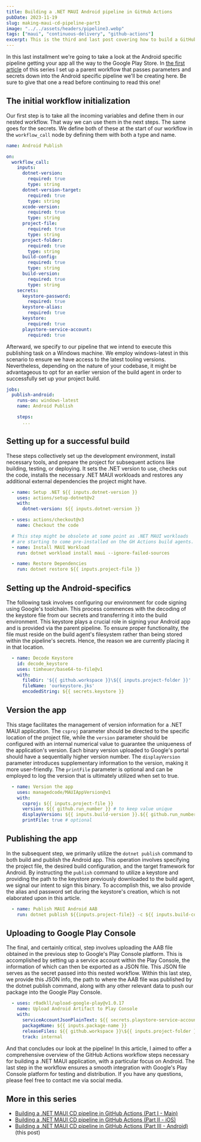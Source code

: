 ```yaml
---
title: Building a .NET MAUI Android pipeline in GitHub Actions
pubDate: 2023-11-19
slug: making-maui-cd-pipeline-part3
image: "../../assets/headers/pipeline3.webp"
tags: ["maui", "continuous-delivery", "github-actions"]
excerpt: This is the third and last post covering how to build a GitHub Actions pipeline and have it build your .NET MAUI application for both Android and iOS.
---
```


In this last installment we're going to take a look at the Android specific pipeline getting your app all the way to the Google Play Store. In [the first article](https://www.thewissen.io/making-maui-cd-pipeline/) of this series I set up a parent workflow that passes parameters and secrets down into the Android specific pipeline we'll be creating here. Be sure to give that one a read before continuing to read this one!

## The initial workflow initialization
Our first step is to take all the incoming variables and define them in our nested workflow. That way we can use them in the next steps. The same goes for the secrets. We define both of these at the start of our workflow in the `workflow_call` node by defining them with both a type and name.

```yaml
name: Android Publish

on:
  workflow_call:
    inputs:
      dotnet-version:
        required: true
        type: string
      dotnet-version-target:
        required: true
        type: string
      xcode-version:
        required: true
        type: string
      project-file:
        required: true
        type: string
      project-folder:
        required: true
        type: string
      build-config:
        required: true
        type: string
      build-version:
        required: true
        type: string
    secrets:      
      keystore-password:
        required: true
      keystore-alias:
        required: true
      keystore:
        required: true
      playstore-service-account:
        required: true
```

Afterward, we specify to our pipeline that we intend to execute this publishing task on a Windows machine. We employ windows-latest in this scenario to ensure we have access to the latest tooling versions. Nevertheless, depending on the nature of your codebase, it might be advantageous to opt for an earlier version of the build agent in order to successfully set up your project build.

```yaml
jobs:
  publish-android:
    runs-on: windows-latest
    name: Android Publish

    steps:
      ...
```

## Setting up for a successful build

These steps collectively set up the development environment, install necessary tools, and prepare the project for subsequent actions like building, testing, or deploying. It sets the .NET version to use, checks out the code, installs the necessary .NET MAUI workloads and restores any additional external dependencies the project might have.

```yaml
  - name: Setup .NET ${{ inputs.dotnet-version }}
    uses: actions/setup-dotnet@v2
    with:
      dotnet-version: ${{ inputs.dotnet-version }}

  - uses: actions/checkout@v3
    name: Checkout the code

  # This step might be obsolete at some point as .NET MAUI workloads 
  # are starting to come pre-installed on the GH Actions build agents.
  - name: Install MAUI Workload
    run: dotnet workload install maui --ignore-failed-sources

  - name: Restore Dependencies
    run: dotnet restore ${{ inputs.project-file }}
```

## Setting up the Android-specifics

The following task involves configuring our environment for code signing using Google's toolchain. This process commences with the decoding of the keystore file from our secrets and transferring it into the build environment. This keystore plays a crucial role in signing your Android app and is provided via the parent pipeline. To ensure proper functionality, the file must reside on the build agent's filesystem rather than being stored within the pipeline's secrets. Hence, the reason we are currently placing it in that location.

```yaml
  - name: Decode Keystore
    id: decode_keystore
    uses: timheuer/base64-to-file@v1
    with:
      fileDir: '${{ github.workspace }}\${{ inputs.project-folder }}'
      fileName: 'ourkeystore.jks'
      encodedString: ${{ secrets.keystore }}
```

## Version the app

This stage facilitates the management of version information for a .NET MAUI application. The `csproj` parameter should be directed to the specific location of the project file, while the `version` parameter should be configured with an internal numerical value to guarantee the uniqueness of the application's version. Each binary version uploaded to Google's portal should have a sequentially higher version number. The `displayVersion` parameter introduces supplementary information to the version, making it more user-friendly. The `printFile` parameter is optional and can be employed to log the version that is ultimately utilized when set to true.

```yaml
  - name: Version the app
    uses: managedcode/MAUIAppVersion@v1
    with: 
      csproj: ${{ inputs.project-file }}
      version: ${{ github.run_number }} # to keep value unique
      displayVersion: ${{ inputs.build-version }}.${{ github.run_number }}
      printFile: true # optional
```

## Publishing the app

In the subsequent step, we primarily utilize the `dotnet publish` command to both build and publish the Android app. This operation involves specifying the project file, the desired build configuration, and the target framework for Android. By instructing the `publish` command to utilize a keystore and providing the path to the keystore previously downloaded to the build agent, we signal our intent to sign this binary. To accomplish this, we also provide the alias and password set during the keystore's creation, which is not elaborated upon in this article.

```yaml
  - name: Publish MAUI Android AAB
    run: dotnet publish ${{inputs.project-file}} -c ${{ inputs.build-config }} -f ${{ inputs.dotnet-version-target }}-android /p:AndroidPackageFormats=aab /p:AndroidKeyStore=true /p:AndroidSigningKeyStore=ourkeystore.jks /p:AndroidSigningKeyAlias=${{secrets.keystore-alias}} /p:AndroidSigningKeyPass="${{ secrets.keystore-password }}" /p:AndroidSigningStorePass="${{ secrets.keystore-password }}" --no-restore
```               

## Uploading to Google Play Console
The final, and certainly critical, step involves uploading the AAB file obtained in the previous step to Google's Play Console platform. This is accomplished by setting up a service account within the Play Console, the information of which can then be exported as a JSON file. This JSON file serves as the secret passed into this nested workflow. Within this last step, we provide this JSON info, the path to where the AAB file was published by the dotnet publish command, along with any other relevant data to push our package into the Google Play Console.

```yaml
  - uses: r0adkll/upload-google-play@v1.0.17
    name: Upload Android Artifact to Play Console
    with:
      serviceAccountJsonPlainText: ${{ secrets.playstore-service-account }}
      packageName: ${{ inputs.package-name }}
      releaseFiles: ${{ github.workspace }}\${{ inputs.project-folder }}\bin\${{ inputs.build-config }}\${{ inputs.dotnet-version-target }}-android\${{ inputs.package-name }}-Signed.aab
      track: internal
```

And that concludes our look at the pipeline! In this article, I aimed to offer a comprehensive overview of the GitHub Actions workflow steps necessary for building a .NET MAUI application, with a particular focus on Android. The last step in the workflow ensures a smooth integration with Google's Play Console platform for testing and distribution. If you have any questions, please feel free to contact me via social media.

## More in this series

- [Building a .NET MAUI CD pipeline in GitHub Actions (Part I - Main)](https://thewissen.io/making-maui-cd-pipeline/)
- [Building a .NET MAUI CD pipeline in GitHub Actions (Part II - iOS)](https://thewissen.io/making-maui-cd-pipeline-part2/)
- [Building a .NET MAUI CD pipeline in GitHub Actions (Part III - Android)](https://thewissen.io/making-maui-cd-pipeline-part3/) (this post)